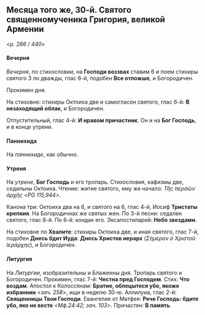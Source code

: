 
## Месяца того же, 30-й. Святого священномученика Григория, великой Армении  

<*p. 286 / 440*>

#### Вечерня

*Вечерня*, по стихословии, на **Господи воззвах** ставим 6 и поем стихиры святого 3 по дважды, глас 6-й, 
подобен **Все отложше**, и Богородичен. 

Прокимен дня. 

На стиховне: стихиры Октоиха две и самогласен святого, глас 6-й: **В незаходящий облак**, и Богородичен.

Отпустительный, глас 4-й: **И нравом причастник**. 
Он и на **Бог Господь**, и в конце утрени. 

#### Паннихида

На *паннихиде*, как обычно.

#### Утреня

На *утрене*, **Бог Господь** и его тропарь. Стихословия, кафизмы две, седальны Октоиха. 
Чтение: житие святого, ему же начало: *Τῆς περσῶν ἀρχῆς* <*PG 115,944*>. 

Канона три: Октоиха два на 6, и святого на 6, глас 4-й, Иосиф **Тристаты крепкия**. 
На Богородичнах же святых жен.
По 3-й песни: седален святого, глас 8-й. 
По 6-й: кондак его. 
Эксапостиларий: **Небо звездами**. 

На стиховне по **Хвалите**: стихиры Октоиха две, и иная святого, глас 7-й, подобен **Днесь бдит Иуда**: 
**Днесь Христов иерарх** (*Σήμερον ὁ Χριστοῦ ἱεράρχης*), и Богородичен. 

#### Литургия

На *Литургии*, изобразительны и Блаженны дня. Тропарь святого и Богородичен. 
Прокимен, глас 7-й: **Честна пред Господем**. Стих: **Что воздам**. 
Апостол к Колоссянам: **Братие, облецытеся убо, якоже избраннии** <*зач. 258*>, ищи в неделю 30-ю. 
Аллилуиа, глас 2-й: **Священницы Твои Господи**. 
Евангелие от Матфея: **Рече Господь: бдите убо, яко не весте** <*Мф.24:42; зач. 103*>. 
Причастен: **В память**. 
